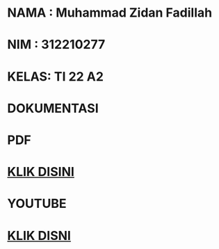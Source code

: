 # NAMA : Muhammad Zidan Fadillah

# NIM  : 312210277

# KELAS: TI 22 A2

# DOKUMENTASI

# PDF

# [KLIK DISINI](https://drive.google.com/file/d/18pJRxZnlrIh7ii1dZamZUXK27lyacxMF/view?usp=drivesdk)

# YOUTUBE

# [KLIK DISNI]()
